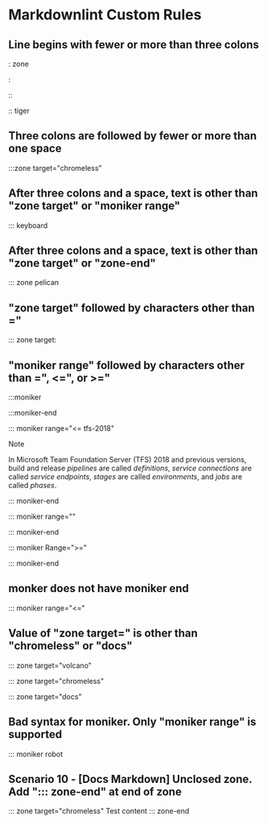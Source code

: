 # Markdownlint Custom Rules

## Line begins with fewer or more than three colons

: zone

:

::

:: tiger

## Three colons are followed by fewer or more than one space

:::zone target="chromeless"

## After three colons and a space, text is other than "zone target" or "moniker range"

::: keyboard

## After three colons and a space, text is other than "zone target" or "zone-end"

::: zone pelican

## "zone target" followed by characters other than ="

::: zone target:

## "moniker range" followed by characters other than =", <=", or >="

:::moniker

:::moniker-end

::: moniker range="<= tfs-2018"

> [!NOTE]  
> In Microsoft Team Foundation Server (TFS) 2018 and previous versions,
> build and release _pipelines_ are called _definitions_,
> _service connections_ are called _service endpoints_,
> _stages_ are called _environments_,
> and _jobs_ are called _phases_.

::: moniker-end

::: moniker range=""

::: moniker-end

::: moniker Range=">="

::: moniker-end

## monker does not have moniker end

::: moniker range="<="

## Value of "zone target=" is other than "chromeless" or "docs"

::: zone target="volcano"

::: zone target="chromeless"

::: zone target="docs"

## Bad syntax for moniker. Only "moniker range" is supported

::: moniker robot

## Scenario 10 - [Docs Markdown] Unclosed zone. Add "::: zone-end" at end of zone

::: zone target="chromeless"
Test content
::: zone-end
